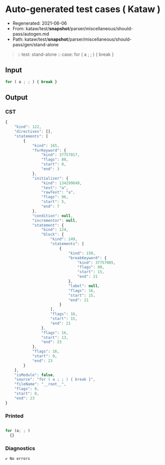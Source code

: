 # Auto-generated test cases ( Kataw )
- Regenerated: 2021-06-06
- From: kataw/test/__snapshot__/parser/miscellaneous/should-pass/autogen.md
- Path: kataw/test/__snapshot__/parser/miscellaneous/should-pass/gen/stand-alone
> :: test: stand-alone
> :: case: for ( a ; ; ) { break }
## Input

`````js
for ( a ; ; ) { break }
`````
## Output

### CST

```javascript
{
    "kind": 122,
    "directives": [],
    "statements": [
        {
            "kind": 165,
            "forKeyword": {
                "kind": 37757017,
                "flags": 80,
                "start": 0,
                "end": 3
            },
            "initializer": {
                "kind": 134299649,
                "text": "a",
                "rawText": "a",
                "flags": 96,
                "start": 5,
                "end": 7
            },
            "condition": null,
            "incrementor": null,
            "statement": {
                "kind": 124,
                "block": {
                    "kind": 249,
                    "statements": [
                        {
                            "kind": 150,
                            "breakKeyword": {
                                "kind": 37757005,
                                "flags": 80,
                                "start": 15,
                                "end": 21
                            },
                            "label": null,
                            "flags": 16,
                            "start": 15,
                            "end": 21
                        }
                    ],
                    "flags": 16,
                    "start": 15,
                    "end": 21
                },
                "flags": 16,
                "start": 13,
                "end": 23
            },
            "flags": 16,
            "start": 0,
            "end": 23
        }
    ],
    "isModule": false,
    "source": "for ( a ; ; ) { break }",
    "fileName": "__root__",
    "flags": 0,
    "start": 0,
    "end": 23
}
```

### Printed

```javascript

for (a; ; )
  {}
```

### Diagnostics

```javascript
✔ No errors
```

